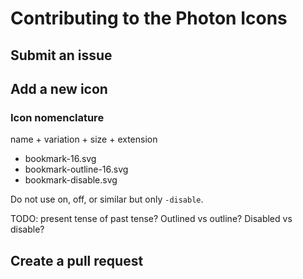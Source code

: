 # Contributing to the Photon Icons

## Submit an issue

## Add a new icon

### Icon nomenclature

name + variation + size + extension

- bookmark-16.svg
- bookmark-outline-16.svg
- bookmark-disable.svg

Do not use on, off, or similar but only `-disable`.

TODO: present tense of past tense? Outlined vs outline? Disabled vs disable?

## Create a pull request
